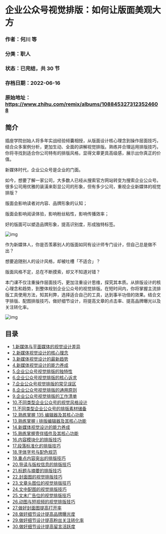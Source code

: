 # 企业公众号视觉排版：如何让版面美观大方

### 作者：何川 等

### 分类：职人

### 状态：已完结，共 30 节

### 存档日期：2022-06-16

### 原始地址：https://www.zhihu.com/remix/albums/1088453273123524608


## 简介
插座学院创始人将多年实战经验倾囊相授，从版面设计核心理念到操作层面技巧，结合众多案例分析，更加生动、全面的讲解视觉排版。熟练并合理运用排版技巧，你将寻找到适合你公司特有的排版风格，显得文章更具高级感，展示出你真正的价值。


新媒体时代，企业公众号是企业的门面。


如今，想要了解一家公司，大多数人已经从搜索官方网站转变为搜索企业公众号。很多公司用优雅的装潢来彰显公司的形象，但有多少公司，重视企业新媒体的视觉排版？


版面会影响读者对内容、品牌形象的认知；


版面会影响阅读体验，影响粉丝粘性，影响传播效率；


好的版面可以塑造品牌形象，提高识别度，形成独特标签。


  



![img](https://pic2.zhimg.com/v2-a3c627b75ed49dbcff7151c35f89120c.jpg)

  



作为新媒体人，你是否羡慕别人的版面如同有设计师专门设计，但自己总是做不出？


想要追随别人的设计风格，却被吐槽「不适合」？


版面风格不定，总在不断摸索，却又不知道对错？


本门课不仅注重操作层面技巧，更加注重设计思维，探究其本质。从排版设计的核心理念和趋势，到整体规划企业公众号的视觉排版。在短时间内，你将掌握主流排版工具使用方法，知其利弊，选择适合自己的工具，达到事半功倍的效果。结合文字排版、配图排版技巧，做好细节设计，将提高文章的点击率、提高品牌曝光以及关注转化率。


  



![img](https://pic3.zhimg.com/v2-01986aa76bb8ed389734c89e5cf78853.png)

  





## 目录
- [1.新媒体与平面媒体的视觉设计差异](1.新媒体与平面媒体的视觉设计差异.md)
- [2.新媒体视觉设计的核心理念](2.新媒体视觉设计的核心理念.md)
- [3.新媒体视觉设计的最新趋势](3.新媒体视觉设计的最新趋势.md)
- [4.新媒体视觉设计的能力养成](4.新媒体视觉设计的能力养成.md)
- [5.企业公众号视觉排版的独特性](5.企业公众号视觉排版的独特性.md)
- [6.企业公众号视觉排版的核心诉求](6.企业公众号视觉排版的核心诉求.md)
- [7.企业公众号视觉排版的常见误区](7.企业公众号视觉排版的常见误区.md)
- [8.企业公众号视觉排版的通用原则](8.企业公众号视觉排版的通用原则.md)
- [9.企业公众号视觉排版的工作清单](9.企业公众号视觉排版的工作清单.md)
- [10.不同类型企业公众号的视觉风格设计](10.不同类型企业公众号的视觉风格设计.md)
- [11.不同类型企业公众号的排版素材储备](11.不同类型企业公众号的排版素材储备.md)
- [12.熟练掌握 135 编辑器及其核心功能](12.熟练掌握%20135%20编辑器及其核心功能.md)
- [13.熟练掌握 i 排版编辑器及其核心功能](13.熟练掌握%20i%20排版编辑器及其核心功能.md)
- [14.新媒体视觉设计的能力养成](14.新媒体视觉设计的能力养成.md)
- [15.熟练掌握壹伴插件及其核心功能](15.熟练掌握壹伴插件及其核心功能.md)
- [16.内容模块化的排版技巧](16.内容模块化的排版技巧.md)
- [17.段落标准化的排版技巧](17.段落标准化的排版技巧.md)
- [18.字体字号与配色规范](18.字体字号与配色规范.md)
- [19.重点内容突出的排版技巧](19.重点内容突出的排版技巧.md)
- [20.导读与版权信息的排版技巧](20.导读与版权信息的排版技巧.md)
- [21.标题与摘要的排版技巧](21.标题与摘要的排版技巧.md)
- [22.封面图的视觉排版技巧](22.封面图的视觉排版技巧.md)
- [23.文章头图位的视觉排版技巧](23.文章头图位的视觉排版技巧.md)
- [24.文中配图的视觉排版技巧](24.文中配图的视觉排版技巧.md)
- [25.文末广告位的视觉排版技巧](25.文末广告位的视觉排版技巧.md)
- [26.动图与短视频的视觉排版技巧](26.动图与短视频的视觉排版技巧.md)
- [27.做好封面图提高打开率](27.做好封面图提高打开率.md)
- [28.做好细节设计提高品牌曝光度](28.做好细节设计提高品牌曝光度.md)
- [29.做好细节设计提高粉丝关注转化率](29.做好细节设计提高粉丝关注转化率.md)
- [30.做好细节设计提高留言活跃度](30.做好细节设计提高留言活跃度.md)
